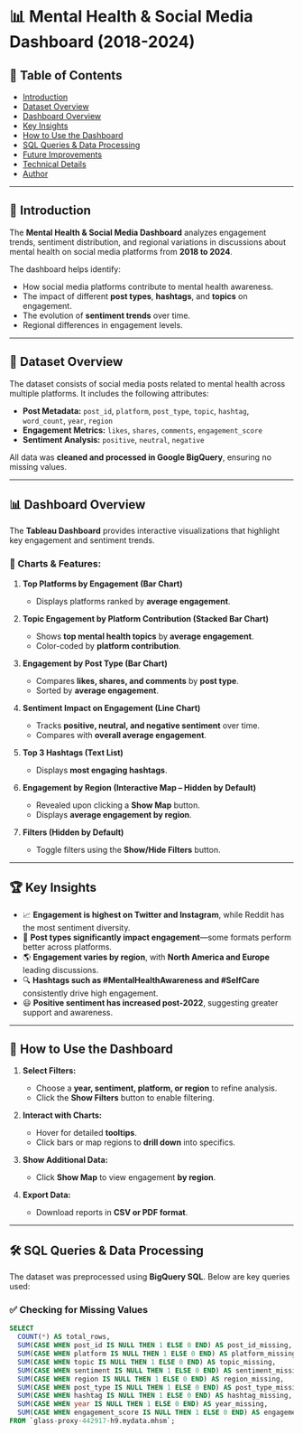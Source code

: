 # 📊 Mental Health & Social Media Dashboard (2018-2024)

## 📖 Table of Contents
- [Introduction](#introduction)
- [Dataset Overview](#dataset-overview)
- [Dashboard Overview](#dashboard-overview)
- [Key Insights](#key-insights)
- [How to Use the Dashboard](#how-to-use-the-dashboard)
- [SQL Queries & Data Processing](#sql-queries--data-processing)
- [Future Improvements](#future-improvements)
- [Technical Details](#technical-details)
- [Author](#author)

---

## 📌 Introduction
The **Mental Health & Social Media Dashboard** analyzes engagement trends, sentiment distribution, and regional variations in discussions about mental health on social media platforms from **2018 to 2024**.  

The dashboard helps identify:
- How social media platforms contribute to mental health awareness.
- The impact of different **post types**, **hashtags**, and **topics** on engagement.
- The evolution of **sentiment trends** over time.
- Regional differences in engagement levels.

---

## 📂 Dataset Overview
The dataset consists of social media posts related to mental health across multiple platforms. It includes the following attributes:

- **Post Metadata:** `post_id`, `platform`, `post_type`, `topic`, `hashtag`, `word_count`, `year`, `region`
- **Engagement Metrics:** `likes`, `shares`, `comments`, `engagement_score`
- **Sentiment Analysis:** `positive`, `neutral`, `negative`

All data was **cleaned and processed in Google BigQuery**, ensuring no missing values.

---

## 📊 Dashboard Overview
The **Tableau Dashboard** provides interactive visualizations that highlight key engagement and sentiment trends.  

### 🔹 Charts & Features:
1. **Top Platforms by Engagement (Bar Chart)**  
   - Displays platforms ranked by **average engagement**.

2. **Topic Engagement by Platform Contribution (Stacked Bar Chart)**  
   - Shows **top mental health topics** by **average engagement**.  
   - Color-coded by **platform contribution**.

3. **Engagement by Post Type (Bar Chart)**  
   - Compares **likes, shares, and comments** by **post type**.  
   - Sorted by **average engagement**.

4. **Sentiment Impact on Engagement (Line Chart)**  
   - Tracks **positive, neutral, and negative sentiment** over time.  
   - Compares with **overall average engagement**.

5. **Top 3 Hashtags (Text List)**  
   - Displays **most engaging hashtags**.

6. **Engagement by Region (Interactive Map – Hidden by Default)**  
   - Revealed upon clicking a **Show Map** button.  
   - Displays **average engagement by region**.

7. **Filters (Hidden by Default)**  
   - Toggle filters using the **Show/Hide Filters** button.

---

## 🏆 Key Insights
- 📈 **Engagement is highest on Twitter and Instagram**, while Reddit has the most sentiment diversity.
- 💬 **Post types significantly impact engagement**—some formats perform better across platforms.
- 🌎 **Engagement varies by region**, with **North America and Europe** leading discussions.
- 🔍 **Hashtags such as #MentalHealthAwareness and #SelfCare** consistently drive high engagement.
- 😃 **Positive sentiment has increased post-2022**, suggesting greater support and awareness.

---

## 🎯 How to Use the Dashboard
1. **Select Filters:**  
   - Choose a **year, sentiment, platform, or region** to refine analysis.
   - Click the **Show Filters** button to enable filtering.

2. **Interact with Charts:**  
   - Hover for detailed **tooltips**.
   - Click bars or map regions to **drill down** into specifics.

3. **Show Additional Data:**  
   - Click **Show Map** to view engagement **by region**.

4. **Export Data:**  
   - Download reports in **CSV or PDF format**.

---

## 🛠️ SQL Queries & Data Processing

The dataset was preprocessed using **BigQuery SQL**. Below are key queries used:

### ✅ Checking for Missing Values
```sql
SELECT 
  COUNT(*) AS total_rows,
  SUM(CASE WHEN post_id IS NULL THEN 1 ELSE 0 END) AS post_id_missing,
  SUM(CASE WHEN platform IS NULL THEN 1 ELSE 0 END) AS platform_missing,
  SUM(CASE WHEN topic IS NULL THEN 1 ELSE 0 END) AS topic_missing,
  SUM(CASE WHEN sentiment IS NULL THEN 1 ELSE 0 END) AS sentiment_missing,
  SUM(CASE WHEN region IS NULL THEN 1 ELSE 0 END) AS region_missing,
  SUM(CASE WHEN post_type IS NULL THEN 1 ELSE 0 END) AS post_type_missing,
  SUM(CASE WHEN hashtag IS NULL THEN 1 ELSE 0 END) AS hashtag_missing,
  SUM(CASE WHEN year IS NULL THEN 1 ELSE 0 END) AS year_missing,
  SUM(CASE WHEN engagement_score IS NULL THEN 1 ELSE 0 END) AS engagement_score_missing
FROM `glass-proxy-442917-h9.mydata.mhsm`;
